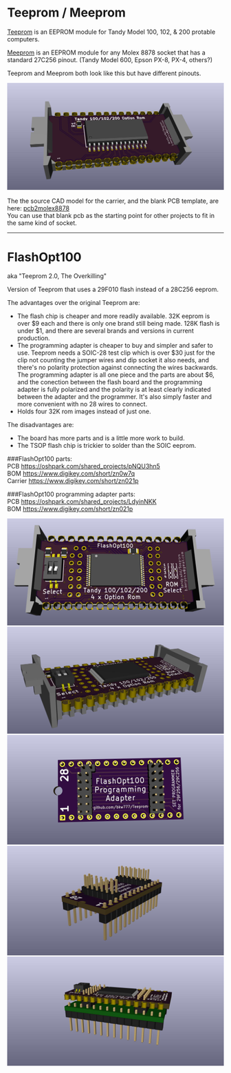 # Teeprom / Meeprom

[Teeprom](http://tandy.wiki/Teeprom) is an EEPROM module for Tandy Model 100, 102, & 200 protable computers.

[Meeprom](http://tandy.wiki/Meeprom) is an EEPROM module for any Molex 8878 socket that has a standard 27C256 pinout. (Tandy Model 600, Epson PX-8, PX-4, others?)

Teeprom and Meeprom both look like this but have different pinouts.

![render](Teeprom.jpg)

The the source CAD model for the carrier, and the blank PCB template, are here: [pcb2molex8878](http://github.com/aljex/pcb2molex8878)  
You can use that blank pcb as the starting point for other projects to fit in the same kind of socket.

----

# FlashOpt100
aka "Teeprom 2.0, The Overkilling"

Version of Teeprom that uses a 29F010 flash instead of a 28C256 eeprom.

The advantages over the original Teeprom are:
* The flash chip is cheaper and more readily available. 32K eeprom is over $9 each and there is only one brand still being made. 128K flash is under $1, and there are several brands and versions in current production.  
* The programming adapter is cheaper to buy and simpler and safer to use. Teeprom needs a SOIC-28 test clip which is over $30 just for the clip not counting the jumper wires and dip socket it also needs, and there's no polarity protection against connecting the wires backwards. The programming adapter is all one piece and the parts are about $6, and the conection between the flash board and the programming adapter is fully polarized and the polarity is at least clearly indicated between the adapter and the programmer. It's also simply faster and more convenient with no 28 wires to connect. 
* Holds four 32K rom images instead of just one.

The disadvantages are:  
* The board has more parts and is a little more work to build.  
* The TSOP flash chip is trickier to solder than the SOIC eeprom.  

###FlashOpt100 parts:  
PCB https://oshpark.com/shared_projects/pNQU3hn5  
BOM https://www.digikey.com/short/zn0w7q  
Carrier https://www.digikey.com/short/zn021p  

###FlashOpt100 programming adapter parts:  
PCB https://oshpark.com/shared_projects/LdyinNKK  
BOM https://www.digikey.com/short/zn021p  

![render](FlashOpt100_1.jpg)
![render](FlashOpt100_2.jpg)
![render](FlashOpt100_programming_adapter_1.jpg)
![render](FlashOpt100_programming_adapter_2.jpg)
![render](FlashOpt100_programming_adapter_4.jpg)

